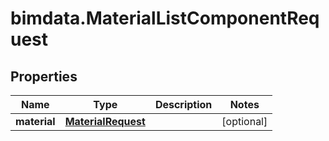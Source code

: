 # bimdata.MaterialListComponentRequest

## Properties

Name | Type | Description | Notes
------------ | ------------- | ------------- | -------------
**material** | [**MaterialRequest**](MaterialRequest.md) |  | [optional] 


